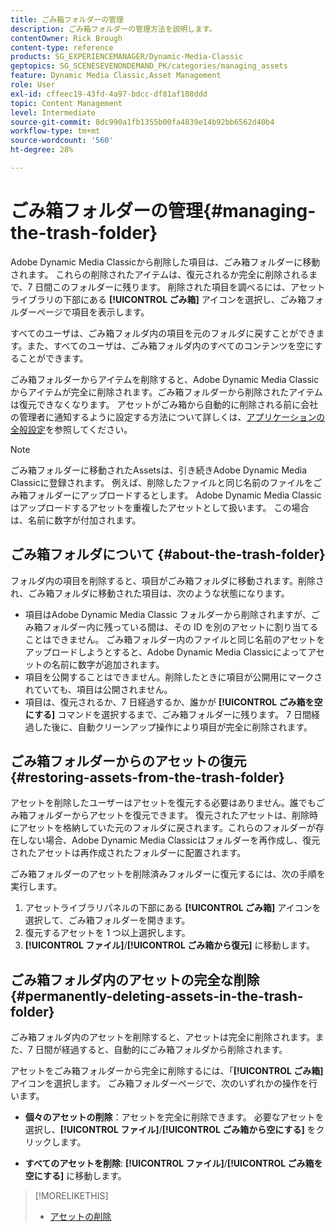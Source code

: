 ```yaml
---
title: ごみ箱フォルダーの管理
description: ごみ箱フォルダーの管理方法を説明します。
contentOwner: Rick Brough
content-type: reference
products: SG_EXPERIENCEMANAGER/Dynamic-Media-Classic
geptopics: SG_SCENESEVENONDEMAND_PK/categories/managing_assets
feature: Dynamic Media Classic,Asset Management
role: User
exl-id: cffeec19-43fd-4a97-bdcc-df81af108ddd
topic: Content Management
level: Intermediate
source-git-commit: 8dc990a1fb1355b00fa4839e14b92bb6562d40b4
workflow-type: tm+mt
source-wordcount: '560'
ht-degree: 28%

---
```


# ごみ箱フォルダーの管理{#managing-the-trash-folder}

Adobe Dynamic Media Classicから削除した項目は、ごみ箱フォルダーに移動されます。 これらの削除されたアイテムは、復元されるか完全に削除されるまで、7 日間このフォルダーに残ります。 削除された項目を調べるには、アセットライブラリの下部にある **[!UICONTROL ごみ箱]** アイコンを選択し、ごみ箱フォルダーページで項目を表示します。

すべてのユーザは、ごみ箱フォルダ内の項目を元のフォルダに戻すことができます。また、すべてのユーザは、ごみ箱フォルダ内のすべてのコンテンツを空にすることができます。

ごみ箱フォルダーからアイテムを削除すると、Adobe Dynamic Media Classicからアイテムが完全に削除されます。ごみ箱フォルダーから削除されたアイテムは復元できなくなります。 アセットがごみ箱から自動的に削除される前に会社の管理者に通知するように設定する方法について詳しくは、[アプリケーションの全般設定](application-setup.md#general_settings)を参照してください。

>[!NOTE]
>
>ごみ箱フォルダーに移動されたAssetsは、引き続きAdobe Dynamic Media Classicに登録されます。 例えば、削除したファイルと同じ名前のファイルをごみ箱フォルダーにアップロードするとします。 Adobe Dynamic Media Classicはアップロードするアセットを重複したアセットとして扱います。 この場合は、名前に数字が付加されます。

## ごみ箱フォルダについて {#about-the-trash-folder}

フォルダ内の項目を削除すると、項目がごみ箱フォルダに移動されます。削除され、ごみ箱フォルダに移動された項目は、次のような状態になります。

* 項目はAdobe Dynamic Media Classic フォルダーから削除されますが、ごみ箱フォルダー内に残っている間は、その ID を別のアセットに割り当てることはできません。 ごみ箱フォルダー内のファイルと同じ名前のアセットをアップロードしようとすると、Adobe Dynamic Media Classicによってアセットの名前に数字が追加されます。
* 項目を公開することはできません。削除したときに項目が公開用にマークされていても、項目は公開されません。
* 項目は、復元されるか、7 日経過するか、誰かが **[!UICONTROL ごみ箱を空にする]** コマンドを選択するまで、ごみ箱フォルダーに残ります。 7 日間経過した後に、自動クリーンアップ操作により項目が完全に削除されます。

## ごみ箱フォルダーからのアセットの復元 {#restoring-assets-from-the-trash-folder}

アセットを削除したユーザーはアセットを復元する必要はありません。誰でもごみ箱フォルダーからアセットを復元できます。 復元されたアセットは、削除時にアセットを格納していた元のフォルダに戻されます。これらのフォルダーが存在しない場合、Adobe Dynamic Media Classicはフォルダーを再作成し、復元されたアセットは再作成されたフォルダーに配置されます。

ごみ箱フォルダーのアセットを削除済みフォルダーに復元するには、次の手順を実行します。

1. アセットライブラリパネルの下部にある **[!UICONTROL ごみ箱]** アイコンを選択して、ごみ箱フォルダーを開きます。
1. 復元するアセットを 1 つ以上選択します。
1. **[!UICONTROL ファイル]**/**[!UICONTROL ごみ箱から復元]** に移動します。

## ごみ箱フォルダ内のアセットの完全な削除 {#permanently-deleting-assets-in-the-trash-folder}

ごみ箱フォルダ内のアセットを削除すると、アセットは完全に削除されます。また、7 日間が経過すると、自動的にごみ箱フォルダから削除されます。

アセットをごみ箱フォルダーから完全に削除するには、「**[!UICONTROL ごみ箱]** アイコンを選択します。 ごみ箱フォルダーページで、次のいずれかの操作を行います。

* **個々のアセットの削除**：アセットを完全に削除できます。 必要なアセットを選択し、**[!UICONTROL ファイル]**/**[!UICONTROL ごみ箱から空にする]** をクリックします。

* **すべてのアセットを削除**: **[!UICONTROL ファイル]**/**[!UICONTROL ごみ箱を空にする]** に移動します。

>[!MORELIKETHIS]
>
>* [ アセットの削除 ](moving-renaming-deleting-assets.md#delete_assets)
